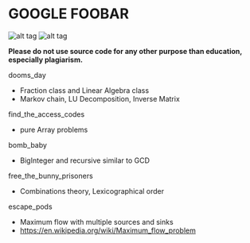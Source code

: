 GOOGLE FOOBAR
===
![alt tag](http://i.imgur.com/mdfZsXJ.png)
![alt tag](http://i.imgur.com/HfUs3D0.png)

**Please do not use source code for any other purpose than education, especially plagiarism.**

dooms_day
- Fraction class and Linear Algebra class  
- Markov chain, LU Decomposition, Inverse Matrix

find_the_access_codes
- pure Array problems  

bomb_baby
- BigInteger and recursive similar to GCD  

free_the_bunny_prisoners
- Combinations theory, Lexicographical order  

escape_pods
- Maximum flow with multiple sources and sinks
- https://en.wikipedia.org/wiki/Maximum_flow_problem
